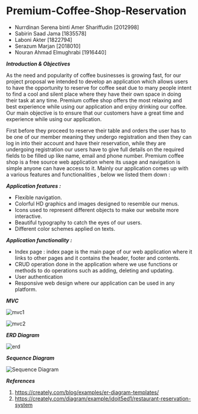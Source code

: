 # Premium-Coffee-Shop-Reservation

* Nurrdinan Serena binti Amer Shariffudin  [2012998]
* Sabirin Saad Jama  [1835578]
* Laboni Akter  [1822794]
* Serazum Marjan  [2018010]
* Nouran Ahmad Elmughrabi  [1916440]

***Introduction & Objectives***

As the need and popularity of coffee businesses is growing fast, for our project proposal we intended to develop an application which allows users to have the opportunity to reserve for coffee seat due to many people intent to find a cool and silent place where they have their own space in doing their task at any time. Premium coffee shop offers the most relaxing and best experience while using our application and enjoy drinking our coffee. Our main objective is to ensure that our customers have a great time and experience while using our application.

First before they proceed to reserve their table and orders the user has to be one of our member meaning they undergo registration and then they can log in into their account and have their reservation, while they are undergoing registration our users have to give full details on the required fields to be filled up like name, email and phone number. Premium coffee shop is a free source web application where its usage and navigation is simple anyone can have access to it. Mainly our application comes up with a various features and functionalities , below we listed them down :

***Application features :***

- Flexible navigation. 
- Colorful HD graphics and images  designed to resemble our menus.
- Icons used  to represent different objects to make our website more interactive.
- Beautiful typography to catch the eyes of our users.
- Different color schemes applied on texts.

***Application functionality :***

- Index page : index page  is the main page of our web application where it links to other pages and it contains the header, footer and contents.
- CRUD operation done in the application where we use functions or methods to do operations such as adding, deleting and updating.
- User authentication 
- Responsive web design where our application can be used in any platform.

***MVC***


![mvc1](https://user-images.githubusercontent.com/93330469/170915326-b9ad9d3e-c61c-4169-8cbe-a5312cff8d7d.png)


![mvc2](https://user-images.githubusercontent.com/93330469/170915341-e18e5cc4-6611-4af9-9332-a0c7505ed59e.png)



***ERD Diagram***


![erd](https://user-images.githubusercontent.com/93330469/173738659-d3a5adc3-9c7e-48ba-ab39-fb885ad3938f.png)




***Sequence Diagram***


![Sequence Diagram](https://user-images.githubusercontent.com/93330469/170915860-626cc7ed-2695-4b7c-b644-e62af5b77707.jpg)


***References***

1. <https://creately.com/blog/examples/er-diagram-templates/>
2. <https://creately.com/diagram/example/idojt5ed1/restaurant-reservation-system>
